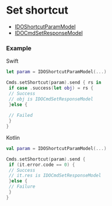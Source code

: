 # Set shortcut
* [IDOShortcutParamModel](../model/IDOShortcutParamModel.md)
* [IDOCmdSetResponseModel](../model/IDOCmdSetResponseModel.md)



### Example


Swift
```swift 
let param = IDOShortcutParamModel(...)

Cmds.setShortcut(param).send { rs in
 if case .success(let obj) = rs {
 // Success 
 // obj is IDOCmdSetResponseModel
 }else {
 
 // Failed
 }
}
```

Kotlin
```kotlin
val param = IDOShortcutParamModel(...)

Cmds.setShortcut(param).send {
 if (it.error.code == 0) {
 // Success
 // it.res is IDOCmdSetResponseModel
 }else {
 // Failure
 }
}
```
